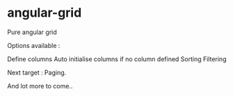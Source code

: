 # angular-grid 

Pure angular grid

Options available : 

Define columns
Auto initialise columns if no column defined
Sorting
Filtering

Next target : Paging.

And lot more to come..
